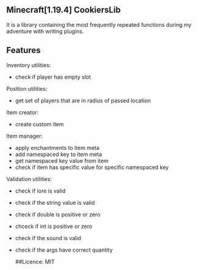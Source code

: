 ## Minecraft[1.19.4] CookiersLib

It is a library containing the most frequently repeated functions during my adventure with writing plugins.

## Features

Inventory utilities:
- check if player has empty slot

Position utilities:
- get set of players that are in radius of passed location

Item creator:
- create custom item

Item manager:
- apply enchantments to item meta
- add namespaced key to item meta
- get namespaced key value from item
- check if item has specific value for specific namespaced key

Validation utilities:
- check if lore is valid
- check if the string value is valid
- check if double is positive or zero
- chceck if int is positive or zero
- check if the sound is valid
- check if the args have correct quantity

  ##Licence: MIT
